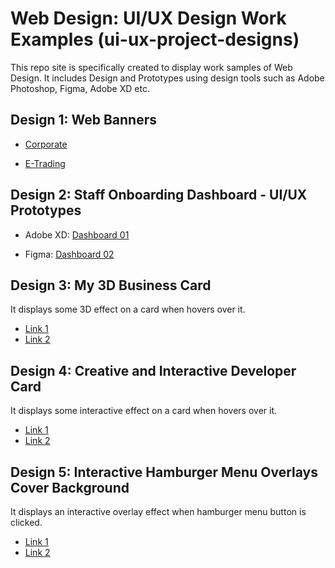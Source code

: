 # **Web Design: UI/UX Design Work Examples** (ui-ux-project-designs)
This repo site is specifically created to display work samples of Web Design.
It includes Design and Prototypes using design tools such as Adobe Photoshop, Figma, Adobe XD etc.

## Design 1: Web Banners
- [Corporate](https://github.com/MuhammadHafidzMisrudin/ui-ux-project-designs/tree/master/adobe-photoshop-designs/corporate-web-banners) 

- [E-Trading](https://github.com/MuhammadHafidzMisrudin/ui-ux-project-designs/tree/master/adobe-photoshop-designs/etrade-web-banners)

## Design 2: Staff Onboarding Dashboard - UI/UX Prototypes
- Adobe XD: [Dashboard 01](https://github.com/MuhammadHafidzMisrudin/ui-ux-project-designs/tree/master/prototypes-systems/adobe-xd)

- Figma: [Dashboard 02](https://github.com/MuhammadHafidzMisrudin/ui-ux-project-designs/tree/master/prototypes-systems/figma)

## Design 3: My 3D Business Card
It displays some 3D effect on a card when hovers over it.

- [Link 1](https://hafidz-3d-business-card.web.app/)
- [Link 2](https://hafidz-3d-business-card.firebaseapp.com/)

## Design 4: Creative and Interactive Developer Card
It displays some interactive effect on a card when hovers over it.

- [Link 1](https://creative-developer-card.web.app/)
- [Link 2](https://creative-developer-card.firebaseapp.com/)

## Design 5: Interactive Hamburger Menu Overlays Cover Background
It displays an interactive overlay effect when hamburger menu button is clicked.

- [Link 1](https://hamburger-menu-interactive-01.web.app/)
- [Link 2](https://hamburger-menu-interactive-01.firebaseapp.com/)